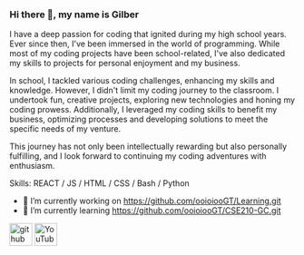 ### Hi there 👋, my name is Gilber
I have a deep passion for coding that ignited during my high school years. Ever since then, I've been immersed in the world of programming. While most of my coding projects have been school-related, I've also dedicated my skills to projects for personal enjoyment and my business.

In school, I tackled various coding challenges, enhancing my skills and knowledge. However, I didn't limit my coding journey to the classroom. I undertook fun, creative projects, exploring new technologies and honing my coding prowess. Additionally, I leveraged my coding skills to benefit my business, optimizing processes and developing solutions to meet the specific needs of my venture.

This journey has not only been intellectually rewarding but also personally fulfilling, and I look forward to continuing my coding adventures with enthusiasm.

Skills: REACT / JS / HTML / CSS / Bash / Python

- 🔭 I’m currently working on https://github.com/ooioiooGT/Learning.git 
- 🌱 I’m currently learning https://github.com/ooioiooGT/CSE210-GC.git 


[<img src='https://cdn.jsdelivr.net/npm/simple-icons@3.0.1/icons/github.svg' alt='github' height='40'>](https://github.com/ooioiooGT)  [<img src='https://cdn.jsdelivr.net/npm/simple-icons@3.0.1/icons/youtube.svg' alt='YouTube' height='40'>](https://www.youtube.com/channel/ooioioo)  

